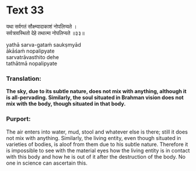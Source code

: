 # Text 33

यथा सर्वगतं सौक्ष्म्यादाकाशं नोपलिप्यते ।  
सर्वत्रावस्थितो देहे तथात्मा नोपलिप्यते ॥३३॥

yathā sarva-gataḿ saukṣmyād  
ākāśaḿ nopalipyate  
sarvatrāvasthito dehe  
tathātmā nopalipyate



### Translation:

**The sky, due to its subtle nature, does not mix with anything, although it is all-pervading. Similarly, the soul situated in Brahman vision does not mix with the body, though situated in that body.**

### Purport:

The air enters into water, mud, stool and whatever else is there; still it does not mix with anything. Similarly, the living entity, even though situated in varieties of bodies, is aloof from them due to his subtle nature. Therefore it is impossible to see with the material eyes how the living entity is in contact with this body and how he is out of it after the destruction of the body. No one in science can ascertain this.